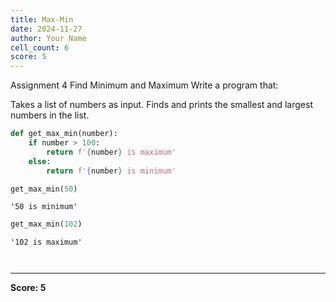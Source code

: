 ```yaml
---
title: Max-Min
date: 2024-11-27
author: Your Name
cell_count: 6
score: 5
---
```


Assignment 4
Find Minimum and Maximum
Write a program that:

Takes a list of numbers as input.
Finds and prints the smallest and largest numbers in the list.


```python
def get_max_min(number):
    if number > 100:
        return f'{number} is maximum'
    else:
        return f'{number} is minimum'
```


```python
get_max_min(50)
```




    '50 is minimum'




```python
get_max_min(102)
```




    '102 is maximum'




```python

```


```python

```


---
**Score: 5**
